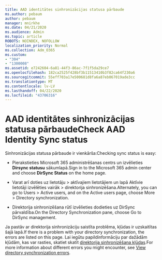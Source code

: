 ```yaml
---
title: AAD identitātes sinhronizācijas statusa pārbaude
ms.author: pebaum
author: pebaum
manager: mnirkhe
ms.date: 04/21/2020
ms.audience: Admin
ms.topic: article
ROBOTS: NOINDEX, NOFOLLOW
localization_priority: Normal
ms.collection: Adm_O365
ms.custom:
- "304"
- "1300008"
ms.assetid: e7242604-6a81-44f3-86ac-7f1f5da29ce7
ms.openlocfilehash: 182ca2525f428bf3b11513410b3f82ca64f230a6
ms.sourcegitcommit: 55eff703a17e500681d8fa6a87eb067019ade3cc
ms.translationtype: MT
ms.contentlocale: lv-LV
ms.lasthandoff: 04/22/2020
ms.locfileid: "43706316"
---
```

# <a name="check-aad-identity-sync-status"></a><span data-ttu-id="ee4b8-102">AAD identitātes sinhronizācijas statusa pārbaude</span><span class="sxs-lookup"><span data-stu-id="ee4b8-102">Check AAD Identity Sync status</span></span>

<span data-ttu-id="ee4b8-103">Sinhronizācijas statusa pārbaude ir vienkārša:</span><span class="sxs-lookup"><span data-stu-id="ee4b8-103">Checking sync status is easy:</span></span>
  
- <span data-ttu-id="ee4b8-104">Pierakstieties Microsoft 365 administrēšanas centrs un izvēlieties **Dirsync statusu** sākumlapā.</span><span class="sxs-lookup"><span data-stu-id="ee4b8-104">Sign in to the Microsoft 365 admin center and choose **DirSync Status** on the home page.</span></span>

- <span data-ttu-id="ee4b8-105">Varat arī doties uz lietotāju \> aktīvajiem lietotājiem un lapā Aktīvie lietotāji izvēlēties vairāk \> direktorija sinhronizēšana.</span><span class="sxs-lookup"><span data-stu-id="ee4b8-105">Alternately, you can go to Users \> Active users, and on the Active users page, choose More \> Directory synchronization.</span></span>

- <span data-ttu-id="ee4b8-106">Direktorija sinhronizēšana rūtī izvēlieties dodieties uz DirSync pārvaldība.</span><span class="sxs-lookup"><span data-stu-id="ee4b8-106">On the Directory Synchronization pane, choose Go to DirSync management.</span></span>

<span data-ttu-id="ee4b8-107">Ja pastāv ar direktorija sinhronizāciju saistīta problēma, kļūdas ir uzskaitītas šajā lapā.</span><span class="sxs-lookup"><span data-stu-id="ee4b8-107">If there is a problem with your directory synchronization, the errors are listed on this page.</span></span> <span data-ttu-id="ee4b8-108">Lai iegūtu papildinformāciju par dažādām kļūdām, kas var rasties, skatiet skatīt [direktorija sinhronizēšana kļūdas](https://docs.microsoft.com//office365/enterprise/identify-directory-synchronization-errors).</span><span class="sxs-lookup"><span data-stu-id="ee4b8-108">For more information about different errors you might encounter, see [View directory synchronization errors](https://docs.microsoft.com//office365/enterprise/identify-directory-synchronization-errors).</span></span>
  